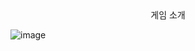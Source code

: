 <center> 게임 소개 </center> 

![image](https://github.com/user-attachments/assets/7026bcea-6567-4fad-a0ee-f9862ded87a7)
